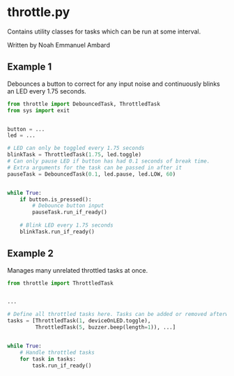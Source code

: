 # throttle.py

Contains utility classes for tasks which can be run at some interval.

Written by Noah Emmanuel Ambard

## Example 1

Debounces a button to correct for any input noise and continuously blinks an LED
every 1.75 seconds.

```py
from throttle import DebouncedTask, ThrottledTask
from sys import exit


button = ...
led = ...

# LED can only be toggled every 1.75 seconds
blinkTask = ThrottledTask(1.75, led.toggle)
# Can only pause LED if button has had 0.1 seconds of break time.
# Extra arguments for the task can be passed in after it
pauseTask = DebouncedTask(0.1, led.pause, led.LOW, 60)


while True:
    if button.is_pressed():
        # Debounce button input
        pauseTask.run_if_ready()
    
    # Blink LED every 1.75 seconds
    blinkTask.run_if_ready()
```

## Example 2

Manages many unrelated throttled tasks at once.

```py
from throttle import ThrottledTask


...

# Define all throttled tasks here. Tasks can be added or removed afterwards
tasks = [ThrottledTask(1, deviceOnLED.toggle),
         ThrottledTask(5, buzzer.beep(length=1)), ...]


while True:
    # Handle throttled tasks
    for task in tasks:
        task.run_if_ready()
```

